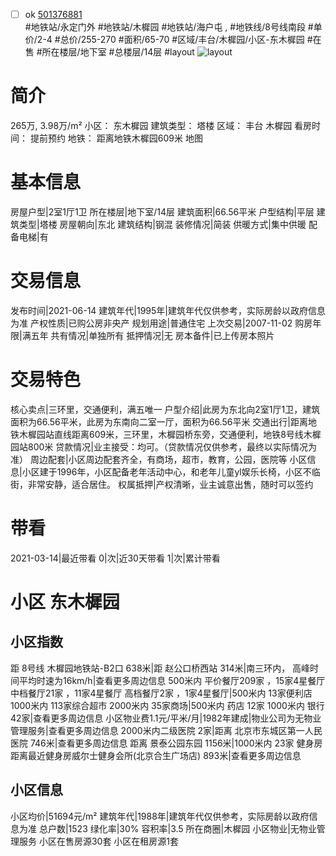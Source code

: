 - [ ] ok [501376881](https://bj.5i5j.com/ershoufang/501376881.html)  
 #地铁站/永定门外 #地铁站/木樨园 #地铁站/海户屯 ,  #地铁线/8号线南段
#单价/2-4 #总价/255-270 #面积/65-70   #区域/丰台/木樨园/小区-东木樨园 #在售 #所在楼层/地下室 #总楼层/14层 #layout 
![layout](http://image2a.5i5j.com/bdir/layout/8d62f6dac8644a1f9d5fba949f0d1fa3.jpg_P5.jpg) 
# 简介 
 265万,  3.98万/m² 
小区： 东木樨园
建筑类型： 塔楼
区域： 丰台 木樨园
看房时间： 提前预约
地铁： 距离地铁木樨园609米 地图
# 基本信息 
 房屋户型|2室1厅1卫
所在楼层|地下室/14层
建筑面积|66.56平米
户型结构|平层
建筑类型|塔楼
房屋朝向|东北
建筑结构|钢混
装修情况|简装
供暖方式|集中供暖
配备电梯|有
# 交易信息 
 发布时间|2021-06-14
建筑年代|1995年|建筑年代仅供参考，实际房龄以政府信息为准
产权性质|已购公房非央产
规划用途|普通住宅
上次交易|2007-11-02
购房年限|满五年
共有情况|单独所有
抵押情况|无
房本备件|已上传房本照片
# 交易特色 
 核心卖点|三环里，交通便利，满五唯一
户型介绍|此房为东北向2室1厅1卫，建筑面积为66.56平米，此房为东南向二室一厅，面积为66.56平米
交通出行|距离地铁木樨园站直线距离609米，三环里，木樨园桥东旁，交通便利，地铁8号线木樨园站800米
贷款情况|业主接受：均可。（贷款情况仅供参考，最终以实际情况为准）
周边配套|小区周边配套齐全，有商场，超市，教育，公园，医院等
小区信息|小区建于1996年，小区配备老年活动中心，和老年儿童yl娱乐长椅，小区不临街，非常安静，适合居住。
权属抵押|产权清晰，业主诚意出售，随时可以签约
# 带看 
 2021-03-14|最近带看	 0|次|近30天带看	 1|次|累计带看
# 小区 东木樨园
## 小区指数 
 距 8号线 木樨园地铁站-B2口 638米|距 赵公口桥西站 314米|南三环内， 高峰时间平均时速为16km/h|查看更多周边信息
500米内 平价餐厅209家 ，15家4星餐厅
中档餐厅21家 ，11家4星餐厅
高档餐厅2家 ，1家4星餐厅|500米内 13家便利店
1000米内 113家综合超市
2000米内 35家商场|500米内 药店 12家
1000米内 银行 42家|查看更多周边信息
小区物业费1.1元/平米/月|1982年建成|物业公司为无物业管理服务|查看更多周边信息
2000米内二级医院 2家|距离 北京市东城区第一人民医院  746米|查看更多周边信息
距离 景泰公园东园 1156米|1000米内 23家 健身房
距离最近健身房威尔士健身会所(北京合生广场店) 893米|查看更多周边信息
## 小区信息 
 小区均价|51694元/m²
建筑年代|1988年|建筑年代仅供参考，实际房龄以政府信息为准
总户数|1523
绿化率|30%
容积率|3.5
所在商圈|木樨园
小区物业|无物业管理服务
小区在售房源30套
小区在租房源1套
